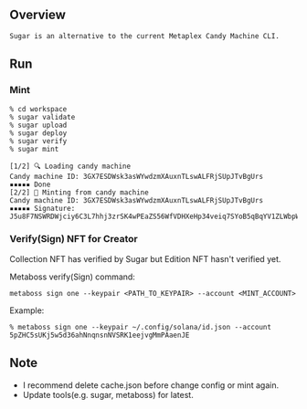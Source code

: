 ## Overview
```
Sugar is an alternative to the current Metaplex Candy Machine CLI.
```

## Run
### Mint

```
% cd workspace
% sugar validate
% sugar upload
% sugar deploy
% sugar verify
% sugar mint

[1/2] 🔍 Loading candy machine
Candy machine ID: 3GX7ESDWsk3asWYwdzmXAuxnTLswALFRjSUpJTvBgUrs
▪▪▪▪▪ Done
[2/2] 🍬 Minting from candy machine
Candy machine ID: 3GX7ESDWsk3asWYwdzmXAuxnTLswALFRjSUpJTvBgUrs
▪▪▪▪▪ Signature: J5u8F7NSWRDWjciy6C3L7hhj3zrSK4wPEaZS56WfVDHXeHp34veiq7SYoB5qBqYV1ZLWbpWBLp3idrrYQNrNpWh
```

### Verify(Sign) NFT for Creator
Collection NFT has verified by Sugar but Edition NFT hasn't verified yet.

Metaboss verify(Sign) command:
```
metaboss sign one --keypair <PATH_TO_KEYPAIR> --account <MINT_ACCOUNT>
```

Example:
```
% metaboss sign one --keypair ~/.config/solana/id.json --account 5pZHC5sUKj5w5d36ahNnqnsnNVSRK1eejvgMmPAaenJE
```

## Note
- I recommend delete cache.json before change config or mint again.
- Update tools(e.g. sugar, metaboss) for latest.